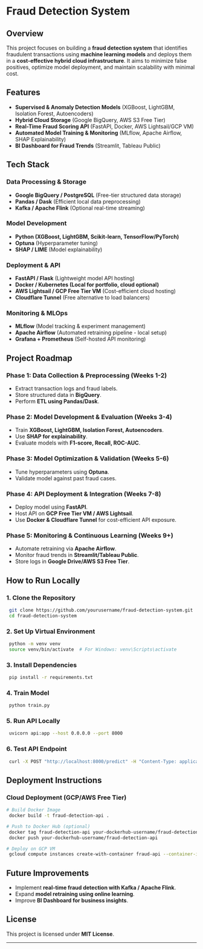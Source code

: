 # Fraud Detection System

## Overview
This project focuses on building a **fraud detection system** that identifies fraudulent transactions using **machine learning models** and deploys them in a **cost-effective hybrid cloud infrastructure**. It aims to minimize false positives, optimize model deployment, and maintain scalability with minimal cost.

## Features
- **Supervised & Anomaly Detection Models** (XGBoost, LightGBM, Isolation Forest, Autoencoders)
- **Hybrid Cloud Storage** (Google BigQuery, AWS S3 Free Tier)
- **Real-Time Fraud Scoring API** (FastAPI, Docker, AWS Lightsail/GCP VM)
- **Automated Model Training & Monitoring** (MLflow, Apache Airflow, SHAP Explainability)
- **BI Dashboard for Fraud Trends** (Streamlit, Tableau Public)

## Tech Stack
### **Data Processing & Storage**
- **Google BigQuery / PostgreSQL** (Free-tier structured data storage)
- **Pandas / Dask** (Efficient local data preprocessing)
- **Kafka / Apache Flink** (Optional real-time streaming)

### **Model Development**
- **Python (XGBoost, LightGBM, Scikit-learn, TensorFlow/PyTorch)**
- **Optuna** (Hyperparameter tuning)
- **SHAP / LIME** (Model explainability)

### **Deployment & API**
- **FastAPI / Flask** (Lightweight model API hosting)
- **Docker / Kubernetes (Local for portfolio, cloud optional)**
- **AWS Lightsail / GCP Free Tier VM** (Cost-efficient cloud hosting)
- **Cloudflare Tunnel** (Free alternative to load balancers)

### **Monitoring & MLOps**
- **MLflow** (Model tracking & experiment management)
- **Apache Airflow** (Automated retraining pipeline - local setup)
- **Grafana + Prometheus** (Self-hosted API monitoring)

## Project Roadmap
### **Phase 1: Data Collection & Preprocessing (Weeks 1-2)**
- Extract transaction logs and fraud labels.
- Store structured data in **BigQuery**.
- Perform **ETL using Pandas/Dask**.

### **Phase 2: Model Development & Evaluation (Weeks 3-4)**
- Train **XGBoost, LightGBM, Isolation Forest, Autoencoders**.
- Use **SHAP for explainability**.
- Evaluate models with **F1-score, Recall, ROC-AUC**.

### **Phase 3: Model Optimization & Validation (Weeks 5-6)**
- Tune hyperparameters using **Optuna**.
- Validate model against past fraud cases.

### **Phase 4: API Deployment & Integration (Weeks 7-8)**
- Deploy model using **FastAPI**.
- Host API on **GCP Free Tier VM / AWS Lightsail**.
- Use **Docker & Cloudflare Tunnel** for cost-efficient API exposure.

### **Phase 5: Monitoring & Continuous Learning (Weeks 9+)**
- Automate retraining via **Apache Airflow**.
- Monitor fraud trends in **Streamlit/Tableau Public**.
- Store logs in **Google Drive/AWS S3 Free Tier**.

## How to Run Locally
### **1. Clone the Repository**
```bash
 git clone https://github.com/yourusername/fraud-detection-system.git
 cd fraud-detection-system
```

### **2. Set Up Virtual Environment**
```bash
 python -m venv venv
 source venv/bin/activate  # For Windows: venv\Scripts\activate
```

### **3. Install Dependencies**
```bash
 pip install -r requirements.txt
```

### **4. Train Model**
```bash
 python train.py
```

### **5. Run API Locally**
```bash
 uvicorn api:app --host 0.0.0.0 --port 8000
```

### **6. Test API Endpoint**
```bash
 curl -X POST "http://localhost:8000/predict" -H "Content-Type: application/json" -d '{"amount": 500.0, "location": "US", "device_id": "xyz123"}'
```

## Deployment Instructions
### **Cloud Deployment (GCP/AWS Free Tier)**
```bash
# Build Docker Image
 docker build -t fraud-detection-api .

# Push to Docker Hub (optional)
 docker tag fraud-detection-api your-dockerhub-username/fraud-detection-api:latest
 docker push your-dockerhub-username/fraud-detection-api

# Deploy on GCP VM
 gcloud compute instances create-with-container fraud-api --container-image your-dockerhub-username/fraud-detection-api
```

## Future Improvements
- Implement **real-time fraud detection with Kafka / Apache Flink**.
- Expand **model retraining using online learning**.
- Improve **BI Dashboard for business insights**.

## License
This project is licensed under **MIT License**.

---
